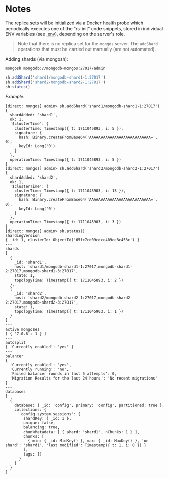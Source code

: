 # Notes

The replica sets will be initialized via a Docker health probe which periodically executes one of the "rs-init" code snippets, stored in individual ENV variables (see [.env](.env)), depending on the server's role.

> Note that there is no replica set for the `mongos` server. The `addShard` operations that must be carried out manually (are not automated).

Adding shards (via mongosh):

```shell
mongosh mongodb://mongodb-mongos:27017/admin
```

```js
sh.addShard('shard1/mongodb-shard1-1:27017')
sh.addShard('shard2/mongodb-shard2-1:27017')
sh.status()
```

_Example:_

```console
[direct: mongos] admin> sh.addShard('shard1/mongodb-shard1-1:27017')
{
  shardAdded: 'shard1',
  ok: 1,
  '$clusterTime': {
    clusterTime: Timestamp({ t: 1711045893, i: 5 }),
    signature: {
      hash: Binary.createFromBase64('AAAAAAAAAAAAAAAAAAAAAAAAAAA=', 0),
      keyId: Long('0')
    }
  },
  operationTime: Timestamp({ t: 1711045893, i: 5 })
}
[direct: mongos] admin> sh.addShard('shard2/mongodb-shard2-1:27017')
{
  shardAdded: 'shard2',
  ok: 1,
  '$clusterTime': {
    clusterTime: Timestamp({ t: 1711045903, i: 13 }),
    signature: {
      hash: Binary.createFromBase64('AAAAAAAAAAAAAAAAAAAAAAAAAAA=', 0),
      keyId: Long('0')
    }
  },
  operationTime: Timestamp({ t: 1711045903, i: 3 })
}
[direct: mongos] admin> sh.status()
shardingVersion
{ _id: 1, clusterId: ObjectId('65fc7cd09cdce409ee8c453c') }
---
shards
[
  {
    _id: 'shard1',
    host: 'shard1/mongodb-shard1-1:27017,mongodb-shard1-2:27017,mongodb-shard1-3:27017',
    state: 1,
    topologyTime: Timestamp({ t: 1711045893, i: 2 })
  },
  {
    _id: 'shard2',
    host: 'shard2/mongodb-shard2-1:27017,mongodb-shard2-2:27017,mongodb-shard2-3:27017',
    state: 1,
    topologyTime: Timestamp({ t: 1711045903, i: 1 })
  }
]
---
active mongoses
[ { '7.0.6': 1 } ]
---
autosplit
{ 'Currently enabled': 'yes' }
---
balancer
{
  'Currently enabled': 'yes',
  'Currently running': 'no',
  'Failed balancer rounds in last 5 attempts': 0,
  'Migration Results for the last 24 hours': 'No recent migrations'
}
---
databases
[
  {
    database: { _id: 'config', primary: 'config', partitioned: true },
    collections: {
      'config.system.sessions': {
        shardKey: { _id: 1 },
        unique: false,
        balancing: true,
        chunkMetadata: [ { shard: 'shard1', nChunks: 1 } ],
        chunks: [
          { min: { _id: MinKey() }, max: { _id: MaxKey() }, 'on shard': 'shard1', 'last modified': Timestamp({ t: 1, i: 0 }) }
        ],
        tags: []
      }
    }
  }
]
```
